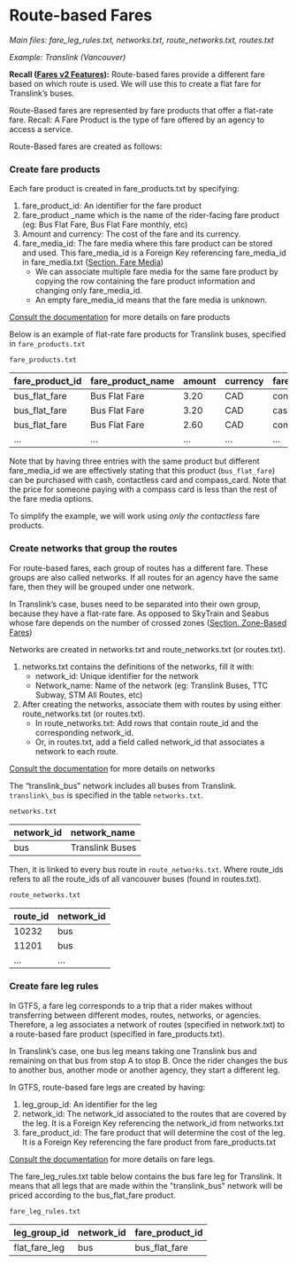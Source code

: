 # Route-based Fares

*Main files: fare\_leg\_rules.txt, networks.txt, route\_networks.txt, routes.txt*

*Example: Translink (Vancouver)*

**Recall ([Fares v2 Features](?tab=t.0#heading=h.o1dhl0gqp9z8)):** Route-based fares provide a different fare based on which route is used. We will use this to create a flat fare for Translink’s buses.

Route-Based fares are represented by fare products that offer a flat-rate fare. Recall: A Fare Product is the type of fare offered by an agency to access a service.

Route-Based fares are created as follows:

### Create fare products
Each fare product is created in fare\_products.txt by specifying:

   1. fare\_product\_id: An identifier for the fare product
   2. fare\_product \_name which is the name of the rider-facing fare product (eg: Bus Flat Fare, Bus Flat Fare monthly, etc)  
   3. Amount and currency: The cost of the fare and its currency.  
   4. fare\_media\_id: The fare media where this fare product can be stored and used. This fare\_media\_id is a Foreign Key referencing fare\_media\_id in fare\_media.txt ([Section. Fare Media](?tab=t.0#heading=h.74vq7n7w2syl))  
      - We can associate multiple fare media for the same fare product by copying the row containing the fare product information and changing only fare\_media\_id.  
      - An empty fare\_media\_id means that the fare media is unknown.  

[Consult the documentation](https://gtfs.org/documentation/schedule/reference/#fare_productstxt) for more details on fare products

Below is an example of flat-rate fare products for Translink buses, specified in `fare_products.txt`

`fare_products.txt`

| fare\_product\_id | fare\_product\_name | amount | currency | fare\_media\_id |
| :---- | :---- | :---- | :---- | :---- |
| bus\_flat\_fare | Bus Flat Fare | 3.20 | CAD | contactless |
| bus\_flat\_fare | Bus Flat Fare | 3.20 | CAD | cash |
| bus\_flat\_fare | Bus Flat Fare | 2.60 | CAD | compass\_card |
| … | … | … | … | … |

Note that by having three entries with the same product but different fare\_media\_id we are effectively stating that this product (`bus_flat_fare`) can be purchased with cash, contactless card and compass\_card. Note that the price for someone paying with a compass card is less than the rest of the fare media options.

To simplify the example, we will work using *only the contactless* fare products.

### Create networks that group the routes  
For route-based fares, each group of routes has a different fare. These groups are also called networks. If all routes for an agency have the same fare, then they will be grouped under one network.  

In Translink’s case, buses need to be separated into their own group, because they have a flat-rate fare. As opposed to SkyTrain and Seabus whose fare depends on the number of crossed zones ([Section. Zone-Based Fares](?tab=t.0#heading=h.6a6lgwt3uh85))

Networks are created in networks.txt and route\_networks.txt (or routes.txt).  

   1. networks.txt contains the definitions of the networks, fill it with:  
      - network\_id: Unique identifier for the network  
      - Network\_name: Name of the network (eg: Translink Buses, TTC Subway, STM All Routes, etc)  
   2. After creating the networks, associate them with routes by using either route\_networks.txt (or routes.txt).
      - In route\_networks.txt: Add rows that contain route\_id and the corresponding network\_id.  
      - Or, in routes.txt, add a field called network\_id that associates a network to each route.  

[Consult the documentation](https://gtfs.org/documentation/schedule/reference/#networkstxt) for more details on networks

The “translink\_bus” network includes all buses from Translink.  `translink\_bus` is specified in the table `networks.txt`. 

`networks.txt`

| network\_id | network\_name |
| :---- | :---- |
| bus | Translink Buses |

Then, it is linked to every bus route in `route_networks.txt`. Where route\_ids refers to all the route\_ids of all vancouver buses (found in routes.txt).

`route_networks.txt`

| route\_id | network\_id |
| :---- | :---- |
| 10232 | bus |
| 11201 | bus |
| … | … |

### Create fare leg rules   
   In GTFS, a fare leg corresponds to a trip that a rider makes without transferring between different modes, routes, networks, or agencies. Therefore, a leg associates a network of routes (specified in network.txt) to a route-based fare product (specified in fare\_products.txt). 
   
   In Translink’s case, one bus leg means taking one Translink bus and remaining on that bus from stop A to stop B. Once the rider changes the bus to another bus, another mode or another agency, they start a different leg.
   
   In GTFS, route-based fare legs are created by having: 

   1. leg\_group\_id: An identifier for the leg  
   2. network\_id: The network\_id associated to the routes that are covered by the leg. It is a Foreign Key referencing the network\_id from networks.txt  
   3. fare\_product\_id: The fare product that will determine the cost of the leg. It is a Foreign Key referencing the fare product from fare\_products.txt  

[Consult the documentation](https://gtfs.org/documentation/schedule/reference/#fare_leg_rulestxt) for more details on fare legs.

The fare\_leg\_rules.txt table below contains the bus fare leg for Translink. It means that all legs that are made within the "translink\_bus" network will be priced according to the bus\_flat\_fare product.

`fare_leg_rules.txt`

| leg\_group\_id | network\_id | fare\_product\_id |
| :---- | :---- | :---- |
| flat\_fare\_leg | bus | bus\_flat\_fare |